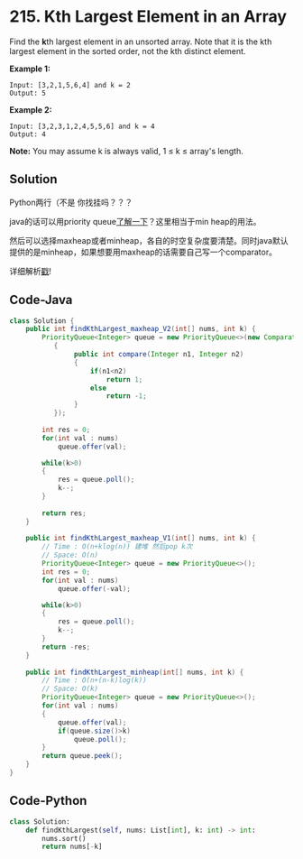  # 215. Kth Largest Element in an Array

Find the **k**th largest element in an unsorted array. Note that it is the kth largest element in the sorted order, not the kth distinct element.

**Example 1:**

```
Input: [3,2,1,5,6,4] and k = 2
Output: 5
```

**Example 2:**

```
Input: [3,2,3,1,2,4,5,5,6] and k = 4
Output: 4
```

**Note:** 
You may assume k is always valid, 1 ≤ k ≤ array's length.



## Solution

Python两行（不是 你找挂吗？？？



java的话可以用priority queue[了解一下](https://docs.oracle.com/javase/8/docs/api/java/util/PriorityQueue.html)？这里相当于min heap的用法。

然后可以选择maxheap或者minheap，各自的时空复杂度要清楚。同时java默认提供的是minheap，如果想要用maxheap的话需要自己写一个comparator。

详细解析[戳](https://leetcode.com/problems/kth-largest-element-in-an-array/discuss/167837/Python-or-tm)!



## Code-Java

```java
class Solution {
    public int findKthLargest_maxheap_V2(int[] nums, int k) {
        PriorityQueue<Integer> queue = new PriorityQueue<>(new Comparator<Integer>()
           {
                public int compare(Integer n1, Integer n2)
                {
                    if(n1<n2)
                        return 1;
                    else
                        return -1;
                }
           });
        
        int res = 0;
        for(int val : nums)
            queue.offer(val);

        while(k>0)
        {
            res = queue.poll();
            k--;
        }
            
        return res;
    }
    
    public int findKthLargest_maxheap_V1(int[] nums, int k) {
        // Time : O(n+klog(n)) 建堆 然后pop k次
        // Space: O(n)
        PriorityQueue<Integer> queue = new PriorityQueue<>();
        int res = 0;
        for(int val : nums)
            queue.offer(-val);

        while(k>0)
        {
            res = queue.poll();
            k--;
        } 
        return -res;
    }
    
    public int findKthLargest_minheap(int[] nums, int k) {
        // Time : O(n+(n-k)log(k)) 
        // Space: O(k)
        PriorityQueue<Integer> queue = new PriorityQueue<>();
        for(int val : nums)
        {
            queue.offer(val);
            if(queue.size()>k)
                queue.poll();
        }
        return queue.peek();
    }
}
```





## Code-Python

```python
class Solution:
    def findKthLargest(self, nums: List[int], k: int) -> int:
        nums.sort()
        return nums[-k]
```


